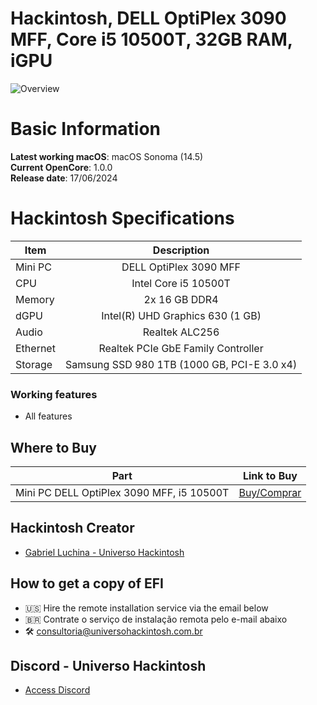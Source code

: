 # Hackintosh, DELL OptiPlex 3090 MFF, Core i5 10500T, 32GB RAM, iGPU

![Overview](https://github.com/luchina-gabriel/EFI-DELL-OPTIPLEX-3090-INTEL-i5-10500T-iGPU-PUBLIC/assets/23700365/1c6ea73e-9ac1-49a5-b907-bfc0ff4b053b)

# Basic Information

**Latest working macOS**: macOS Sonoma (14.5)
<br>
**Current OpenCore**: 1.0.0
<br>
**Release date**: 17/06/2024

# Hackintosh Specifications
|Item|Description|
|-|:-------:|
|Mini PC|DELL OptiPlex 3090 MFF|
|CPU|Intel Core i5 10500T|
|Memory|2x 16 GB DDR4|
|dGPU|Intel(R) UHD Graphics 630 (1 GB)|
|Audio|Realtek ALC256|
|Ethernet|Realtek PCIe GbE Family Controller|
|Storage|Samsung SSD 980 1TB (1000 GB, PCI-E 3.0 x4)|

### Working features
- All features

## Where to Buy

|Part|Link to Buy|
|-|:-------:|
|Mini PC DELL OptiPlex 3090 MFF, i5 10500T|[Buy/Comprar](https://mercadolivre.com/sec/249FvNQ)|

## Hackintosh Creator
- [Gabriel Luchina - Universo Hackintosh](https://luchina.com.br)

## How to get a copy of EFI
- 🇺🇸 Hire the remote installation service via the email below
- 🇧🇷 Contrate o serviço de instalação remota pelo e-mail abaixo
- 🛠️ [consultoria@universohackintosh.com.br](mailto:consultoria@universohackintosh.com.br)

## Discord - Universo Hackintosh
- [Access Discord](https://discord.universohackintosh.com.br)
